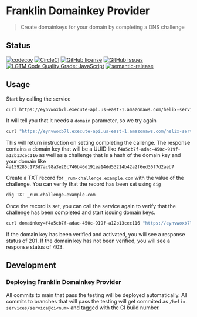# Franklin Domainkey Provider

> Create domainkeys for your domain by completing a DNS challenge

## Status
[![codecov](https://img.shields.io/codecov/c/github/adobe/franklin-domainkey-provider.svg)](https://codecov.io/gh/adobe/franklin-domainkey-provider)
[![CircleCI](https://img.shields.io/circleci/project/github/adobe/franklin-domainkey-provider.svg)](https://circleci.com/gh/adobe/franklin-domainkey-provider)
[![GitHub license](https://img.shields.io/github/license/adobe/franklin-domainkey-provider.svg)](https://github.com/adobe/franklin-domainkey-provider/blob/main/LICENSE.txt)
[![GitHub issues](https://img.shields.io/github/issues/adobe/franklin-domainkey-provider.svg)](https://github.com/adobe/franklin-domainkey-provider/issues)
[![LGTM Code Quality Grade: JavaScript](https://img.shields.io/lgtm/grade/javascript/g/adobe/franklin-domainkey-provider.svg?logo=lgtm&logoWidth=18)](https://lgtm.com/projects/g/adobe/franklin-domainkey-provider)
[![semantic-release](https://img.shields.io/badge/%20%20%F0%9F%93%A6%F0%9F%9A%80-semantic--release-e10079.svg)](https://github.com/semantic-release/semantic-release)

## Usage

Start by calling the service

```bash
curl https://eynvwoxb7l.execute-api.us-east-1.amazonaws.com/helix-services/domainkey-provider/v1/
```

It will tell you that it needs a `domain` parameter, so we try again

```bash
curl "https://eynvwoxb7l.execute-api.us-east-1.amazonaws.com/helix-services/domainkey-provider/v1/?domain=example.com"
```

This will return instruction on setting completing the callenge. The response
contains a domain key that will be a UUID like `f4a5cb7f-adac-450c-919f-a12b13cec116`
as well as a challenge that is a hash of the domain key and your domain like
`4a159285c173d7ac98a3e20c746b46d191ea14dd53214b42a2f6ed36f7d2aeb7`

Create a TXT record for `_rum-challenge.example.com` with the value of the challenge. 
You can verify that the record has been set using `dig`

```bash
dig TXT _rum-challenge.example.com
```

Once the record is set, you can call the service again to verify that the challenge
has been completed and start issuing domain keys.

```bash
curl domainkey=f4a5cb7f-adac-450c-919f-a12b13cec116 "https://eynvwoxb7l.execute-api.us-east-1.amazonaws.com/helix-services/domainkey-provider/v1/?domain=example.com&domainkey=f4a5cb7f-adac-450c-919f-a12b13cec116"
```

If the domain key has been verified and activated, you will see a response status of
201. If the domain key has not been verified, you will see a response status of 403.

## Development

### Deploying Franklin Domainkey Provider

All commits to main that pass the testing will be deployed automatically. All commits to branches that will pass the testing will get commited as `/helix-services/service@ci<num>` and tagged with the CI build number.
